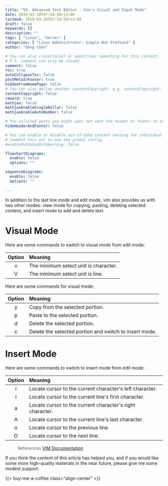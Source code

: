 ```yaml
---
title: "56. Advanced Text Editor - Vim's Visual and Input Mode"
date: 2019-03-28T07:54:50+13:00
lastmod: 2019-03-28T07:54:50+13:00
draft: false
keywords: []
description: ""
tags: [ "Linux", "Server" ]
categories: [ "Linux Administrator: Simple But Profound" ]
author: "Dong Chen"

# You can also close(false) or open(true) something for this content.
# P.S. comment can only be closed
comment: false
toc: true
autoCollapseToc: false
postMetaInFooter: true
hiddenFromHomePage: false
# You can also define another contentCopyright. e.g. contentCopyright: "This is another copyright."
contentCopyright: false
reward: true
mathjax: false
mathjaxEnableSingleDollar: false
mathjaxEnableAutoNumber: false

# You unlisted posts you might want not want the header or footer to show
hideHeaderAndFooter: false

# You can enable or disable out-of-date content warning for individual post.
# Comment this out to use the global config.
#enableOutdatedInfoWarning: false

flowchartDiagrams:
  enable: false
  options: ""

sequenceDiagrams: 
  enable: false
  options: ""

---
```


In addition to the last line mode and edit mode, vim also provides us with two other modes: view mode for copying, pasting, deleting selected content, and insert mode to add and delete text.

<!--more-->

# Visual Mode

Here are some commands to switch to visual mode from edit mode:

| Option | Meaning |
|:---------------:|:---------------|
| v | The minimum select unit is character. |
| V | The minimum select unit is line. |

Here are some commands for visual mode:

| Option | Meaning |
|:---------------:|:---------------|
| y | Copy from the selected portion. |
| p | Paste to the selected portion. |
| d | Delete the selected portion. |
| c | Delete the selected portion and switch to insert mode. |

# Insert Mode

Here are some commands to switch to insert mode from edit mode:

| Option | Meaning |
|:---------------:|:---------------|
| i | Locate cursor to the current character's left character. |
| I | Locate cursor to the current line's first character. |
| a | Locate cursor to the current character's right character. |
| A | Locate cursor to the current line's last character. |
| o | Locate cursor to the previous line. |
| O | Locate cursor to the next line. |

> References
> [VIM Documentation](https://www.vim.org/docs.php)

If you think the content of this article has helped you, and if you would like some more high-quality materials in the near future, please give me some modest support.

<!-- Buy Me a Coffee Button -->
{{< buy-me-a-coffee class="align-center" >}}
